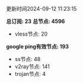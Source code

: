 更新时间2024-09-12 11:23:15

**总订阅: 23**
**总节点: 4596**
- vless节点: 20

**google ping有效节点: 193**
- ss节点: 48
- v2ray节点: 141
- trojan节点: 4
